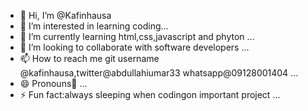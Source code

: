 - 👋 Hi, I’m @Kafinhausa
- 👀 I’m interested in learning coding...
- 🌱 I’m currently learning html,css,javascript and phyton ...
- 💞️ I’m looking to collaborate with software developers ...
- 📫 How to reach me git username @kafinhausa,twitter@abdullahiumar33 whatsapp@09128001404 ...
- 😄 Pronouns🕋 ...
- ⚡ Fun fact:always sleeping when codingon important project ...

<!---
Kafinhausa/Kafinhausa is a ✨ special ✨ repository because its `README.md` (this file) appears on your GitHub profile.
You can click the Preview link to take a look at your changes.
--->
